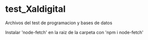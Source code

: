 # test_Xaldigital
Archivos del test de programacion y bases de datos

Instalar 'node-fetch' en la raiz de la carpeta con 'npm i node-fetch'

